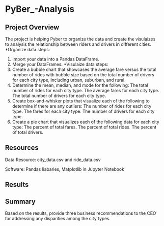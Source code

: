 # PyBer_-Analysis
## Project Overview
The project is helping Pyber to organize the data and create the visulaizes to analysis the relationship between riders and drivers in different cities.
*Organize data steps:
1. Import your data into a Pandas DataFrame.
2. Merge your DataFrames.
*Visulaize data steps:
1. Create a bubble chart that showcases the average fare versus the total number of rides with bubble size based on the total number of drivers for each city type, including urban, suburban, and rural.
2. Determine the mean, median, and mode for the following:
The total number of rides for each city type.
The average fares for each city type.
The total number of drivers for each city type.
3. Create box-and-whisker plots that visualize each of the following to determine if there are any outliers:
The number of rides for each city type.
The fares for each city type.
The number of drivers for each city type.
4. Create a pie chart that visualizes each of the following data for each city type:
The percent of total fares.
The percent of total rides.
The percent of total drivers.

## Resources
Data Resource: city_data.csv and ride_data.csv

Software: Pandas liabaries, Matplotlib in Jupyter Notebook

## Results
 

## Summary

Based on the results, provide three business recommendations to the CEO for addressing any disparities among the city types.

